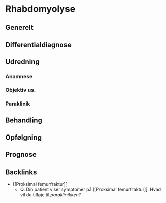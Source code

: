 # Rhabdomyolyse
## Generelt


## Differentialdiagnose


## Udredning
### Anamnese

### Objektiv us.

### Paraklinik

## Behandling


## Opfølgning


## Prognose


## Backlinks
* [[Proksimal femurfraktur]]
	* Q. Din patient viser symptomer på [[Proksimal femurfraktur]]. Hvad vil du tilføje til *paraklinikken*? 

<!-- #anki/tag/med/Endocrinology #anki/deck/Medicine #anki/tag/med/Orto #anki/tag/med/Acute care# -->

<!-- {BearID:C72881C4-5EB7-41B0-A9F4-A999107E0BC6-21052-0000420DECEBC323} -->
